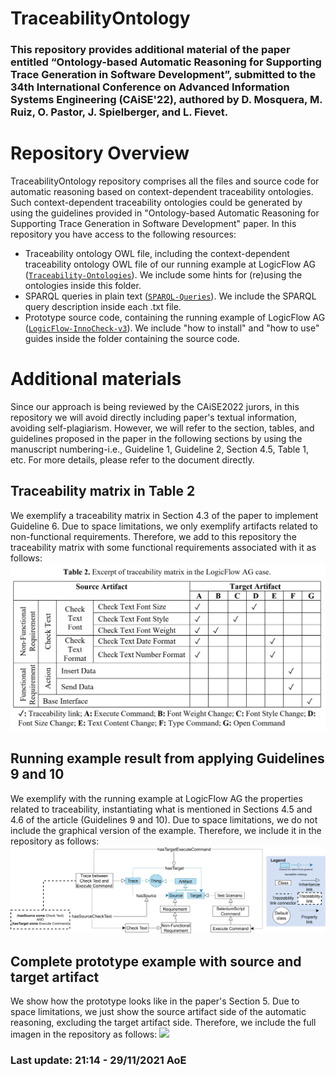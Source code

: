 # TraceabilityOntology

### This repository provides additional material of the paper entitled “Ontology-based Automatic Reasoning for Supporting Trace Generation in Software Development”, submitted to the 34th International Conference on Advanced Information Systems Engineering (CAiSE'22), authored by D. Mosquera, M. Ruiz, O. Pastor, J. Spielberger, and L. Fievet.

# Repository Overview
TraceabilityOntology repository comprises all the files and source code for automatic reasoning based on context-dependent traceability ontologies. Such context-dependent traceability ontologies could be generated by using the guidelines provided in "Ontology-based Automatic Reasoning for Supporting Trace Generation in Software Development" paper. In this repository you have access to the following resources: 
* Traceability ontology OWL file, including the context-dependent traceability ontology OWL file of our running example at LogicFlow AG ([```Traceability-Ontologies```](https://github.com/DavidMosquera/TraceabilityOntology/tree/main/Traceability-Ontologies)). We include some hints for (re)using the ontologies inside this folder.
* SPARQL queries in plain text ([```SPARQL-Queries```](https://github.com/DavidMosquera/TraceabilityOntology/tree/main/SPARQL-Queries)). We include the SPARQL query description inside each .txt file. 
* Prototype source code, containing the running example of LogicFlow AG ([```LogicFlow-InnoCheck-v3```](https://github.com/DavidMosquera/TraceabilityOntology/tree/main/LogicFlow-InnoCheck-v3)). We include "how to install" and "how to use" guides inside the folder containing the source code.

# Additional materials
Since our approach is being reviewed by the CAiSE2022 jurors, in this repository we will avoid directly including paper's textual information, avoiding self-plagiarism. However, we will refer to the section, tables, and guidelines proposed in the paper in the following sections by using the manuscript numbering-i.e., Guideline 1, Guideline 2, Section 4.5, Table 1, etc. For more details, please refer to the document directly.  

## Traceability matrix in Table 2
We exemplify a traceability matrix in Section 4.3 of the paper to implement Guideline 6. Due to space limitations, we only exemplify artifacts related to non-functional requirements. Therefore, we add to this repository the traceability matrix with some functional requirements associated with it as follows:
![](https://github.com/DavidMosquera/TraceabilityOntology/blob/main/images/matrix.png)


## Running example result from applying Guidelines 9 and 10
We exemplify with the running example at LogicFlow AG the properties related to traceability, instantiating what is mentioned in Sections 4.5 and 4.6 of the article (Guidelines 9 and 10). Due to space limitations, we do not include the graphical version of the example. Therefore, we include it in the repository as follows: 
![](https://github.com/DavidMosquera/TraceabilityOntology/blob/main/images/AddG.png)

## Complete prototype example with source and target artifact
We show how the prototype looks like in the paper's Section 5. Due to space limitations, we just show the source artifact side of the automatic reasoning, excluding the target artifact side. Therefore, we include the full imagen in the repository as follows: 
![](https://github.com/DavidMosquera/TraceabilityOntology/blob/main/images/Ontology101-v2.2-Prototype.drawio.png)


### Last update: 21:14 - 29/11/2021 AoE
